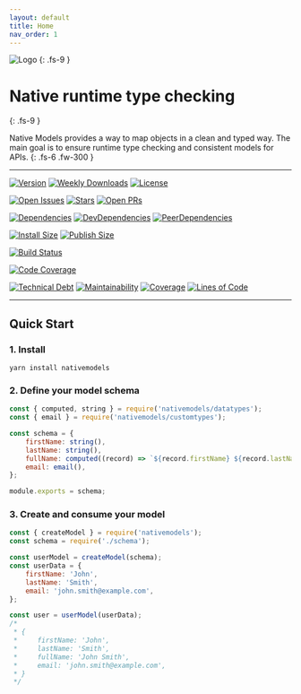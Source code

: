 ```yaml
---
layout: default
title: Home
nav_order: 1
---
```


![Logo](https://raw.githubusercontent.com/Prefinem/nativemodels/master/docs/logo.png)
{: .fs-9 }

<!-- prettier-ignore-start -->
# Native runtime type checking
{: .fs-9 }
<!-- prettier-ignore-end -->

Native Models provides a way to map objects in a clean and typed way. The main goal is to ensure runtime type checking and consistent models for APIs.
{: .fs-6 .fw-300 }

---

<!-- NPM -->

[![Version](https://flat.badgen.net/npm/v/nativemodels)](https://npmjs.org/package/nativemodels)
[![Weekly Downloads](https://flat.badgen.net/npm/dw/nativemodels)](https://npmjs.org/package/nativemodels)
[![License](https://flat.badgen.net/npm/license/nativemodels)](https://npmjs.org/package/nativemodels)

<!-- GitHub -->

[![Open Issues](https://flat.badgen.net/github/open-issues/Prefinem/nativemodels)](https://github.com/Prefinem/nativemodels)
[![Stars](https://flat.badgen.net/github/stars/Prefinem/nativemodels)](https://github.com/Prefinem/nativemodels)
[![Open PRs](https://flat.badgen.net/github/open-prs/Prefinem/nativemodels)](https://github.com/Prefinem/nativemodels)

<!-- Dependencies -->

[![Dependencies](https://flat.badgen.net/david/dep/Prefinem/nativemodels)](https://david-dm.org/Prefinem/nativemodels)
[![DevDependencies](https://flat.badgen.net/david/dev/Prefinem/nativemodels)](https://david-dm.org/Prefinem/nativemodels?type=dev)
[![PeerDependencies](https://flat.badgen.net/david/peer/Prefinem/nativemodels)](https://david-dm.org/Prefinem/nativemodels?type=peer)

<!-- PackagePhobia -->

[![Install Size](https://flat.badgen.net/packagephobia/install/nativemodels)](https://packagephobia.now.sh/result?p=nativemodels)
[![Publish Size](https://flat.badgen.net/packagephobia/publish/nativemodels)](https://packagephobia.now.sh/result?p=nativemodels)

<!-- CircleCI -->

[![Build Status](https://flat.badgen.net/circleci/github/Prefinem/nativemodels)](https://circleci.com/gh/Prefinem/nativemodels)

<!-- CodeCov -->

[![Code Coverage](https://flat.badgen.net/codecov/c/github/Prefinem/nativemodels)](https://codecov.io/gh/Prefinem/nativemodels)

<!-- CodeClimate -->

[![Technical Debt](https://flat.badgen.net/codeclimate/tech-debt/Prefinem/nativemodels)](https://codeclimate.com/github/Prefinem/nativemodels)
[![Maintainability](https://flat.badgen.net/codeclimate/maintainability/Prefinem/nativemodels)](https://codeclimate.com/github/Prefinem/nativemodels)
[![Coverage](https://flat.badgen.net/codeclimate/coverage/Prefinem/nativemodels)](https://codeclimate.com/github/Prefinem/nativemodels)
[![Lines of Code](https://flat.badgen.net/codeclimate/loc/Prefinem/nativemodels)](https://codeclimate.com/github/Prefinem/nativemodels)

---

## Quick Start

### 1. Install

```
yarn install nativemodels
```

### 2. Define your model schema

```js
const { computed, string } = require('nativemodels/datatypes');
const { email } = require('nativemodels/customtypes');

const schema = {
	firstName: string(),
	lastName: string(),
	fullName: computed((record) => `${record.firstName} ${record.lastName}`),
	email: email(),
};

module.exports = schema;
```

### 3. Create and consume your model

```js
const { createModel } = require('nativemodels');
const schema = require('./schema');

const userModel = createModel(schema);
const userData = {
	firstName: 'John',
	lastName: 'Smith',
	email: 'john.smith@example.com',
};

const user = userModel(userData);
/*
 * {
 *     firstName: 'John',
 *     lastName: 'Smith',
 *     fullName: 'John Smith',
 *     email: 'john.smith@example.com',
 * }
 */
```

